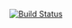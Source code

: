 [![Build Status](https://travis-ci.org/christian-fei/husky.svg?branch=master)](https://travis-ci.org/christian-fei/husky)
